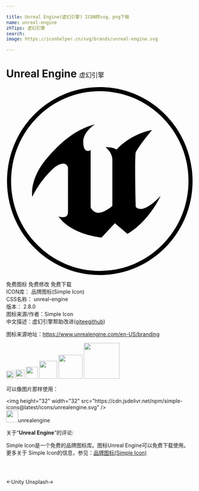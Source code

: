 ```yaml
---

title: Unreal Engine(虚幻引擎) ICON转svg、png下载
name: unreal-engine
zhTips: 虚幻引擎
search: 
image: https://iconhelper.cn/svg/brands/unreal-engine.svg

---
```


# Unreal Engine  <small style="font-size: 60%;font-weight: 100">虚幻引擎</small>

<div id="svg" class="svg-wrap">
<svg role="img" viewBox="0 0 24 24" xmlns="http://www.w3.org/2000/svg"><title>Unreal Engine icon</title><path d="M11.999 0C5.427 0 .1 5.373.1 12c0 6.628 5.327 12 11.899 12 6.571 0 11.899-5.372 11.899-12 0-6.627-5.328-12-11.9-12zm0 .528c3.038 0 5.895 1.194 8.043 3.36A11.446 11.446 0 0 1 23.374 12c0 3.064-1.183 5.945-3.332 8.112A11.254 11.254 0 0 1 12 23.472a11.253 11.253 0 0 1-8.044-3.36A11.447 11.447 0 0 1 .623 12c0-3.064 1.184-5.945 3.332-8.112A11.252 11.252 0 0 1 12 .528zm-.595 4.223c-1.938.52-3.732 1.516-6.123 4.258-2.392 2.742-1.938 5.006-1.938 5.006s.66-1.558 2.247-3.199c.752-.777 1.314-1.037 1.698-1.038a.598.598 0 0 1 .632.602v5.567c0 .55-.354.669-.68.663-.279-.005-.537-.102-.537-.102 1.63 2.368 5.526 2.7 5.526 2.7l1.711-1.828.04.035 1.568 1.336c2.866-1.703 4.248-4.86 4.248-4.86-1.279 1.353-2.094 1.669-2.578 1.667-.429-.003-.597-.255-.597-.255-.023-.117-.063-1.81-.078-3.505-.014-1.756-.001-3.513.087-3.518.494-.929 2.073-2.802 2.073-2.802-2.948.581-4.556 2.513-4.556 2.513-.475-.374-1.444-.311-1.444-.311.454.25.907.976.907 1.578v5.92s-.99.873-1.752.873c-.451 0-.729-.247-.881-.449a1.182 1.182 0 0 1-.15-.258V8.033a.634.634 0 0 1-.363.123c-.162 0-.33-.082-.444-.32-.086-.18-.141-.45-.141-.842 0-1.35 1.525-2.243 1.525-2.243z"/></svg>
</div>
<detail full-name='unreal-engine'></detail>

<div class="detail-page">
<p>
<span><span class="badge-success badge">免费图标</span> <span class="badge-success badge">免费修改</span>  <span class="badge-success badge">免费下载</span> </span>
<br/>
<span>
ICON库：
<span class="badge-secondary badge">品牌图标(Simple Icon)</span> 
</span>
<br/>
<span>
CSS名称：
<span class="badge-secondary badge">unreal-engine</span> 
</span>

<br/>
<span>
版本：
<span class="badge-secondary badge">2.8.0</span> 
</span>
<br/>
<span>图标来源/作者：<span class="badge-light badge">Simple Icon</span></span> 
<br/>
<span class="zh-detail">中文描述：<span class="badge-primary badge">虚幻引擎</span><span class="help-link"><span>帮助改进</span>(<a href="https://gitee.com/liuwave/icon-helper/edit/master/json/brands/unreal-engine.json" target="_blank" rel="noopener noreferrer">gitee</a><a href="https://github.com/liuwave/icon-helper/edit/master/json/brands/unreal-engine.json" target="_blank" rel="noopener noreferrer">github</a></span>)</span><br/>
</p>
</div><div class="description description alert alert-light"><p>图标来源地址：<a href="https://www.unrealengine.com/en-US/branding" target="_blank" rel="noopener noreferrer">https://www.unrealengine.com/en-US/branding</a></p></div>
<div class="alert alert-dark">
<img height="21" width="21" src="https://cdn.jsdelivr.net/npm/simple-icons@latest/icons/unrealengine.svg" />
<img height="24" width="24" src="https://cdn.jsdelivr.net/npm/simple-icons@latest/icons/unrealengine.svg" />
<img height="32" width="32" src="https://cdn.jsdelivr.net/npm/simple-icons@latest/icons/unrealengine.svg" />
<img height="48" width="48" src="https://cdn.jsdelivr.net/npm/simple-icons@latest/icons/unrealengine.svg" />
<img height="64" width="64" src="https://cdn.jsdelivr.net/npm/simple-icons@latest/icons/unrealengine.svg" />
<img height="96" width="96" src="https://cdn.jsdelivr.net/npm/simple-icons@latest/icons/unrealengine.svg" />

</div>
<div>
  <p>可以像图片那样使用：    
  </p>
  <div class="alert alert-primary" style="font-size: 14px">
    &lt;img height="32" width="32" src="https://cdn.jsdelivr.net/npm/simple-icons@latest/icons/unrealengine.svg" /&gt;
    <copy-btn content='<img height="32" width="32" src="https://cdn.jsdelivr.net/npm/simple-icons@latest/icons/unrealengine.svg" />'></copy-btn>
  </div>
  <div class="alert alert-secondary">
    <img height="32" width="32" src="https://cdn.jsdelivr.net/npm/simple-icons@latest/icons/unrealengine.svg" />unrealengine
    <copy-btn content="unrealengine" btn-title="复制图标名称"></copy-btn>
  </div>
</div>
<div class="icon-detail__container">
<p>关于“<b>Unreal Engine</b>”的评论:</p>
</div>
<Vssue title="关于“Unreal Engine”的评论" />
<div><p>Simple Icon是一个免费的品牌图标库。图标Unreal Engine可以免费下载使用。更多关于  Simple Icon的信息，参见：<a target="_blank" href="https://iconhelper.cn/brands.html">品牌图标(Simple Icon)</a>
</p></div>


<div style="padding:2rem 0 " class="page-nav"><p class="inner"><span class="prev">←<router-link to="/icon/unity.html">Unity</router-link></span> <span class="next"><router-link to="/icon/unsplash.html">Unsplash</router-link>→</span></p></div>
